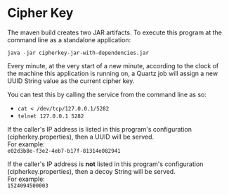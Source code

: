 
# Cipher Key

The maven build creates two JAR artifacts. To execute this program at the 
command line as a standalone application:  

`java -jar cipherkey-jar-with-dependencies.jar`

Every minute, at the very start of a new minute, according to the clock
of the machine this application is running on, a Quartz job will assign
a new UUID String value as the current cipher key.

You can test this by calling the service from the command line as so:

*   `cat < /dev/tcp/127.0.0.1/5282`
*   `telnet 127.0.0.1 5282`

If the caller's IP address is listed in this program's configuration
(cipherkey.properties), then a UUID will be served.  
For example:  
`e02d3b8e-f3e2-4eb7-b17f-81314e082941`

If the caller's IP address is **not**  listed in this program's configuration
(cipherkey.properties), then a decoy String will be served.  
For example:  
`1524094500003`
